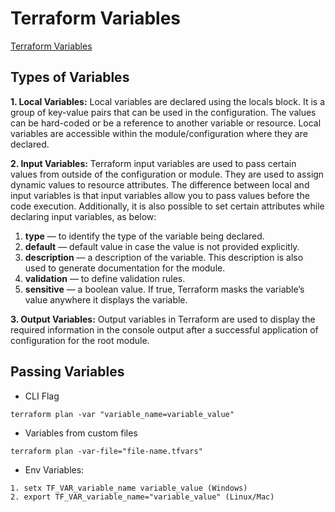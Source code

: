 # Terraform Variables

[Terraform Variables](https://spacelift.io/blog/how-to-use-terraform-variables)

## Types of Variables

**1. Local Variables:**
Local variables are declared using the locals block. It is a group of key-value pairs that can be used in the configuration. The values can be hard-coded or be a reference to another variable or resource. Local variables are accessible within the module/configuration where they are declared.

**2. Input Variables:**
Terraform input variables are used to pass certain values from outside of the configuration or module. They are used to assign dynamic values to resource attributes. The difference between local and input variables is that input variables allow you to pass values before the code execution.
Additionally, it is also possible to set certain attributes while declaring input variables, as below:
1. **type** — to identify the type of the variable being declared.
2. **default** — default value in case the value is not provided explicitly.
3. **description** — a description of the variable. This description is also used to generate documentation for the module.
4. **validation** — to define validation rules.
5. **sensitive** — a boolean value. If true, Terraform masks the variable’s value anywhere it displays the variable.

**3. Output Variables:**
Output variables in Terraform are used to display the required information in the console output after a successful application of configuration for the root module. 

## Passing Variables

* CLI Flag
```
terraform plan -var "variable_name=variable_value"
```
* Variables from custom files
```
terraform plan -var-file="file-name.tfvars"
```
* Env Variables:
```
1. setx TF_VAR_variable_name variable_value (Windows)
2. export TF_VAR_variable_name="variable_value" (Linux/Mac)
```
